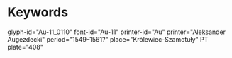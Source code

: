 # Keywords
glyph-id="Au-11_0110"
font-id="Au-11"
printer-id="Au"
printer="Aleksander Augezdecki"
period="1549–1561?"
place="Królewiec-Szamotuły"
PT plate="408"
